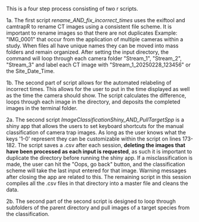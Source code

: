 This is a four step process consisting of two r scripts. 

1a. The first script *rename_AND_fix_incorrect_times* uses the exiftool and camtrapR to rename CT images using a consistent file scheme. It is important 
to rename images so that there are not duplicates Example: "IMG_0001" that occur from the application of multiple cameras within a study. When files 
all have unique names they can be moved into mass folders and remain organized. After setting the input directory, the command will loop through each 
camera folder "Stream_1", "Stream_2", "Stream_3" and label each CT image with "Stream_1_20250228_123456" or the Site_Date_Time. 

1b. The second part of script allows for the automated relabeling of incorrect times. This allows for the user to put in the time displayed as well as the
time the camera should show. The script calculates the difference, loops through each image in the directory, and deposits the completed images in the 
terminal folder. 

2a. The second script *ImageClassificationShiny_AND_PullTargetSpp* is a shiny app that allows the users to set keyboard shortcuts for the manual classification 
of camera trap images. As long as the user knows what the keys '1-0' represent they can be customizable within the script on lines 173-182. The script saves 
a .csv after each session, **deleting the images that have been processed as each input is requested**, as such it is important to duplicate the directory 
before running the shiny app. If a misclassification is made, the user can hit the "Oops, go back" button, and the classification scheme will take the last
input entered for that image. Warning messages after closing the app are related to this. The remaining script in this session compiles all the .csv files in
that directory into a master file and cleans the data. 

2b. The second part of the second script is designed to loop through subfolders of the parent directory and pull images of a target species from the classification.
